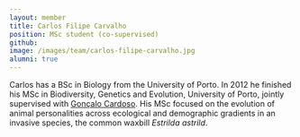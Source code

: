 ```yaml
---
layout: member
title: Carlos Filipe Carvalho
position: MSc student (co-supervised)
github: 
image: /images/team/carlos-filipe-carvalho.jpg
alumni: true
---
```


Carlos has a BSc in Biology from the University of Porto. In 2012 he finished his MSc in Biodiversity, Genetics and Evolution, University of Porto, jointly supervised with [Gonçalo Cardoso](https://www.cibio.up.pt/en/people/details/goncalo-cardoso/). His MSc focused on the evolution of animal personalities across ecological and demographic gradients in an invasive species, the common waxbill *Estrilda astrild*.